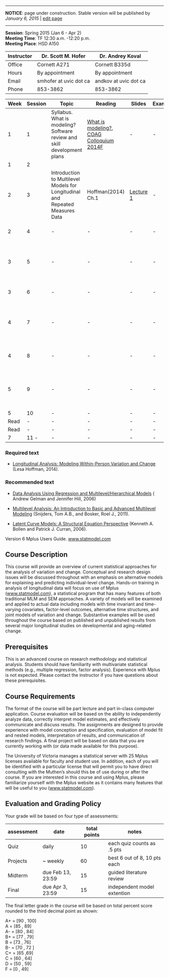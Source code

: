 ----

**NOTICE**: page under construction. Stable version will be published by *January 6, 2015* | [edit page](https://github.com/andkov/MLMtime/edit/gh-pages/index.md)

----



**Session**:  	Spring 2015 (Jan 6 - Apr 2)  
**Meeting Time**:		TF 12:30 a.m. -12:20 p.m.   
**Meeting Place**:		HSD A150  

Instructor | Dr. Scott M. Hofer | Dr. Andrey Koval
--- | --- | ---
Office       | Cornett A271 | Cornett B335d
Hours | By appointment	  | By appointment
Email | smhofer at uvic dot ca | andkov at uvic dot ca
Phone | 853-3862 | 853-3862

Week  | Session | Topic  | Reading | Slides | Examples | Due 
------|---------|--------|---------|--------|----------|-----------
1  |1 | Syllabus. What is modeling? Software review and skill development plans | [What is modeling?](tba), [COAG Colloquium 2014F](http://ialsa.github.io/COAG-Colloquium-2014F/) | - | - 
1  |2 |  
2  |3 |  Introduction to Multilevel Models for Longitudinal and Repeated Measures Data | Hoffman(2014) Ch.1 | [Lecture 1](http://www.lesahoffman.com/944/944_Lecture01_Intro_MLM.pdf) | - | -
2  |4 |  - | - | - | -| Content report with markdown 
3  |5 |  - | - | - | -| quiz question, page number, slide number  
3  |6 |  - | - | - | -| R cheat sheet in markdown  
4  |7 |  - | - | - | -| quiz question, page number, slide number      
4  |8 |  - | - | - | -| Model reporting with Rmarkdown  
5  |9 |  - | - | - | -|quiz question, page number, slide number    
5  |10 | - | - | - | -| -  
Read  | - | - | - | - | -| -    
Read  | - | - | - | - | -| -   
7 | 11 - | - | - | -| -  



### Required text

- [Longitudinal Analysis: Modeling Within-Person Variation and Change](http://www.pilesofvariance.com) (Lesa Hoffman, 2014). 

### Recommended  text 

- [Data Analysis Using Regression and Multilevel/Hierarchical Models](http://www.stat.columbia.edu/~gelman/arm/) ( Andrew Gelman and Jennifer Hill, 2006)  
           
- [Multilevel Analysis: An Introduction to Basic and Advanced Multilevel Modeling](http://www.stats.ox.ac.uk/~snijders/mlbook.htm) (Snijders, Tom A.B., and Bosker, Roel J., 2011).  
    
- [Latent Curve Models: A Structural Equation Perspective](http://www.ats.ucla.edu/stat/examples/lcm/) (Kenneth A. Bollen and Patrick J. Curran, 2006).


Version 6 Mplus Users Guide.  www.statmodel.com

## Course Description

This course will provide an overview of current statistical approaches for the analysis of variation and change. Conceptual and research design issues will be discussed throughout with an emphasis on alternative models for explaining and predicting individual-level change. Hands-on training in analysis of longitudinal data will focus on use of Mplus (www.statmodel.com), a statistical program that has many features of both traditional MLM and SEM approaches. A variety of models will be examined and applied to actual data including models with time invariant and time-varying covariates, factor-level outcomes, alternative time structures, and joint models of variation and change. Substantive examples will be used throughout the course based on published and unpublished results from several major longitudinal studies on developmental and aging-related change.  

## Prerequisites

This is an advanced course on research methodology and statistical analysis. Students should have familiarity with multivariate statistical methods (e.g., multiple regression, factor analysis). Experience with Mplus is not expected. Please contact the instructor if you have questions about these prerequisites.

## Course Requirements

The format of the course will be part lecture and part in-class computer application. Course evaluation will be based on the ability to independently analyze data, correctly interpret model estimates, and effectively communicate and discuss results. The assignments are designed to provide experience with model conception and specification, evaluation of model fit and nested models, interpretation of results, and communication of research findings. A final project will be based on data that you are currently working with (or data made available for this purpose).

The University of Victoria manages a statistical server with 25 Mplus licenses available for faculty and student use. In addition, each of you will be identified with a particular license that will permit you to have direct consulting with the Muthen’s should this be of use during or after the course. If you are interested in this course and using Mplus, please familiarize yourself with the Mplus website as it contains many features that will be useful to you (www.statmodel.com). 

## Evaluation and Grading Policy

Your grade will be based on four type of assessments:  

assessment | date | total points | notes  
--- | --- | --- | ---
Quiz | daily | 10 | each quiz counts as .5 pts    
Projects | ~ weekly | 60 | best 6 out of 8, 10 pts each    
Midterm | due Feb 13, 23:59 | 15 | guided literature review   
Final | due Apr 3, 23:59 | 15 | independent model extention  

The final letter grade in the course will be based on total percent score rounded to the third decimal point as shown:    

A+   =    [90 , 100]     	 
A    =  	[85 , 89]	  
A-   =  	[80 , 84]	  
B+	 =  	[77 , 79]  
B    =  	[73 , 76]  
B-   =	  [70 , 72 ] 	
C+	 =	  [65 ,69]	  
C    =	  [60 , 64]  
D    =  	[50 , 59]	  
F	   = 	  [0 , 49]  

